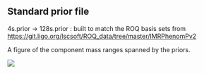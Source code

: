 Standard prior file
-------------------

4s.prior -> 128s.prior : built to match the ROQ basis sets from <https://git.ligo.org/lscsoft/ROQ_data/tree/master/IMRPhenomPv2>

A figure of the component mass ranges spanned by the priors.

![](../../docs/mass_ranges_for_priors.png)